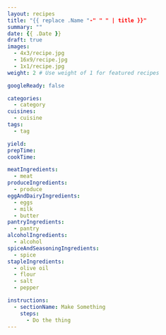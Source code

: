 ```yaml
---
layout: recipes
title: "{{ replace .Name "-" " " | title }}"
summary: ""
date: {{ .Date }}
draft: true
images:
  - 4x3/recipe.jpg
  - 16x9/recipe.jpg
  - 1x1/recipe.jpg
weight: 2 # Use weight of 1 for featured recipes

googleReady: false

categories:
  - category
cuisines:
  - cuisine
tags:
  - tag

yield:
prepTime:
cookTime:

meatIngredients:
  - meat
produceIngredients:
  - produce
eggAndDairyIngredients:
  - eggs
  - milk
  - butter
pantryIngredients:
  - pantry
alcoholIngredients:
  - alcohol
spiceAndSeasoningIngredients:
  - spice
stapleIngredients:
  - olive oil
  - flour
  - salt
  - pepper

instructions:
  - sectionName: Make Something
    steps:
      - Do the thing
---
```



